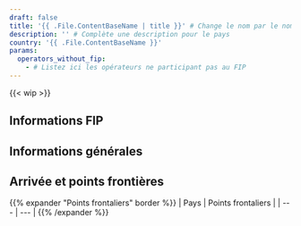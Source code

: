 ```yaml
---
draft: false
title: '{{ .File.ContentBaseName | title }}' # Change le nom par le nom du pays français
description: '' # Complète une description pour le pays
country: '{{ .File.ContentBaseName }}'
params:
  operators_without_fip:
    - # Listez ici les opérateurs ne participant pas au FIP
---
```

<!-- Supprimez ce message si la page est complète -->
{{< wip >}}

## Informations FIP

<!--
    Un court résumé qui doit répondre aux questions suivantes, dans cet ordre :
    - Quels billets FIP (FIP 50 / coupons FIP) sont reconnus dans le pays et par quels opérateurs ferroviaires ?
    - Quelles sont les particularités de l'utilisation des billets FIP avec ces opérateurs ? (Ajoutez un lien vers l’opérateur ferroviaire)
    - Quels opérateurs ne reconnaissent pas les billets FIP et comment les identifier dans les informations de correspondance ?
-->

## Informations générales

<!--
    Une courte section sur la situation générale du transport ferroviaire dans le pays. Voici quelques exemples de sujets à traiter :
    - État du réseau ferroviaire
    - Liaisons importantes
    - Qualité et état des trains
    - Ponctualité
    - Fréquence
    - Trains/itinéraires/lignes spéciaux
    - Belles gares ferroviaires
-->

## Arrivée et points frontières

<!--
Uniquement les points frontaliers situés à la frontière nationale avec d'autres pays. Ils doivent être listés sous la forme : pays (opérateur ferroviaire) et leurs points de frontière.
-->

{{% expander "Points frontaliers" border %}}
| Pays | Points frontaliers |
| --- | --- |
{{% /expander %}}

### <Nom du pays>

<!--
  Quelles lignes permettent de venir depuis ce pays ?
  Quels conseils et recommandations pour entrer depuis ce pays ?
-->
